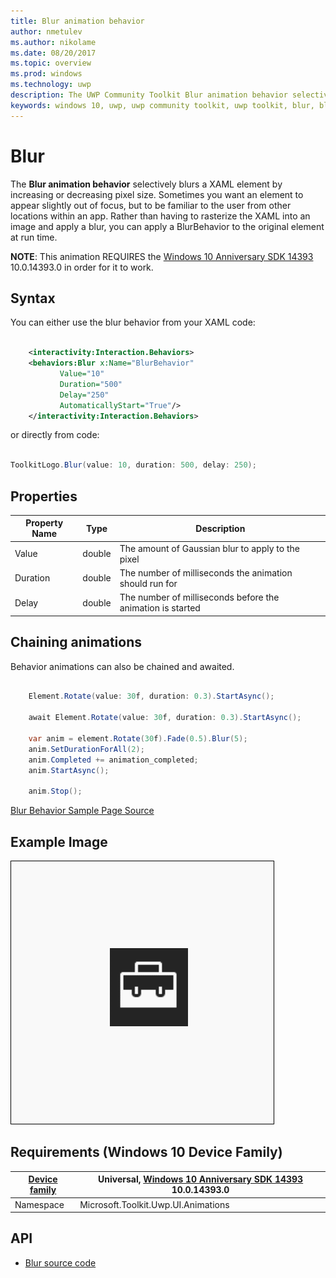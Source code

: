 ```yaml
---
title: Blur animation behavior
author: nmetulev
ms.author: nikolame
ms.date: 08/20/2017
ms.topic: overview
ms.prod: windows
ms.technology: uwp
description: The UWP Community Toolkit Blur animation behavior selectively blurs a XAML element by increasing or decreasing pixel size
keywords: windows 10, uwp, uwp community toolkit, uwp toolkit, blur, blur animation
---
```


# Blur

The **Blur animation behavior** selectively blurs a XAML element by increasing or decreasing pixel size.
Sometimes you want an element to appear slightly out of focus, but to be familiar to the user from other locations within an app.  Rather than having to rasterize the XAML into an image and apply a blur, you can apply a BlurBehavior to the original element at run time. 

**NOTE**:  This animation REQUIRES the [Windows 10 Anniversary SDK 14393](https://blogs.windows.com/windowsexperience/2016/07/18/build14393/) 10.0.14393.0 in order for it to work.

## Syntax

You can either use the blur behavior from your XAML code:

```xml

    <interactivity:Interaction.Behaviors>
    <behaviors:Blur x:Name="BlurBehavior" 
           Value="10" 
           Duration="500" 
           Delay="250" 
           AutomaticallyStart="True"/>
    </interactivity:Interaction.Behaviors>

```

or directly from code:

```csharp

ToolkitLogo.Blur(value: 10, duration: 500, delay: 250);       

```

## Properties

| Property Name | Type | Description |
| --- | --- | --- |
| Value | double | The amount of Gaussian blur to apply to the pixel |
| Duration | double | The number of milliseconds the animation should run for |
| Delay | double | The number of milliseconds before the animation is started |

## Chaining animations

Behavior animations can also be chained and awaited.

```csharp

    Element.Rotate(value: 30f, duration: 0.3).StartAsync();

    await Element.Rotate(value: 30f, duration: 0.3).StartAsync();

    var anim = element.Rotate(30f).Fade(0.5).Blur(5);
    anim.SetDurationForAll(2);
    anim.Completed += animation_completed;
    anim.StartAsync();

    anim.Stop();

```

[Blur Behavior Sample Page Source](https://github.com/Microsoft/UWPCommunityToolkit/tree/master/Microsoft.Toolkit.Uwp.SampleApp/SamplePages/Blur)

## Example Image

![Blur Behavior animation](../resources/images/Animations-Blur.gif "Blur Behavior")

## Requirements (Windows 10 Device Family)

| [Device family](http://go.microsoft.com/fwlink/p/?LinkID=526370) | Universal, [Windows 10 Anniversary SDK 14393](https://blogs.windows.com/windowsexperience/2016/07/18/build14393/) 10.0.14393.0 |
| --- | --- |
| Namespace | Microsoft.Toolkit.Uwp.UI.Animations |

## API

* [Blur source code](https://github.com/Microsoft/UWPCommunityToolkit/blob/master/Microsoft.Toolkit.Uwp.UI.Animations/Behaviors/Blur.cs)

